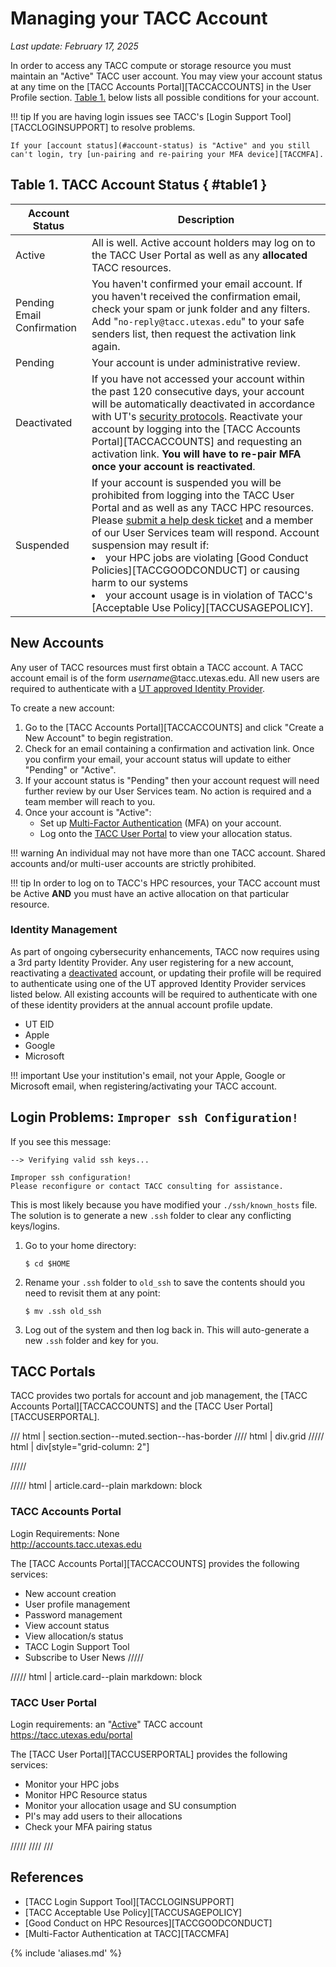 <style>
.grid {
  grid-template-columns: repeat(auto-fit, minmax(400px, 1fr));
}
</style>


# Managing your TACC Account
*Last update: February 17, 2025*

In order to access any TACC compute or storage resource you must maintain an "Active" TACC user account.  You may view your account status at any time on the [TACC Accounts Portal][TACCACCOUNTS] in the User Profile section. [Table 1.](#table1) below lists all possible conditions for your account.


!!! tip
	If you are having login issues see TACC's [Login Support Tool][TACCLOGINSUPPORT] to resolve problems.  

	If your [account status](#account-status) is "Active" and you still can't login, try [un-pairing and re-pairing your MFA device][TACCMFA].


## Table 1. TACC Account Status { #table1 }

Account Status             | Description
           --              | -- 
Active                     | All is well.  Active account holders may log on to the TACC User Portal as well as any **allocated** TACC resources. 
Pending Email Confirmation | You haven't confirmed your email account.  If you haven't received the confirmation email, check your spam or junk folder and any filters. Add "`no-reply@tacc.utexas.edu`" to your safe senders list, then request the activation link again.  
Pending                    | Your account is under administrative review. 
Deactivated                | If you have not accessed your account within the past 120 consecutive days, your account will be automatically deactivated in accordance with UT's [security protocols](https://security.utexas.edu/policies/irusp).  Reactivate your account by logging into the [TACC Accounts Portal][TACCACCOUNTS]  and requesting an activation link.  **You will have to re-pair MFA once your account is reactivated**.
Suspended                  | If your account is suspended you will be prohibited from logging into the TACC User Portal and as well as any TACC HPC resources.  Please [submit a help desk ticket](SUBMITTICKET) and a member of our User Services team will respond. Account suspension may result if: <li>your HPC jobs are violating [Good Conduct Policies][TACCGOODCONDUCT] or causing harm to our systems <li>your account usage is in violation of TACC's [Acceptable Use Policy][TACCUSAGEPOLICY].     


## New Accounts


Any user of TACC resources must first obtain a TACC account.  A TACC account email is of the form *username*@tacc.utexas.edu.  All new users are required to authenticate with a [UT approved Identity Provider](#identity-management).  

To create a new account: 

1. Go to the [TACC Accounts Portal][TACCACCOUNTS] and click "Create a New Account" to begin registration.
1. Check for an email containing a confirmation and activation link.  Once you confirm your email, your account status will update to either "Pending" or "Active".
1. If your account status is "Pending" then your account request will need further review by our User Services team. No action is required and a team member will reach to you.
1. Once your account is "Active":
	* Set up [Multi-Factor Authentication](TACCMFA) (MFA) on your account. 
	* Log onto the [TACC User Portal](TACCPORTAL) to view your allocation status.

!!! warning 
	An individual may not have more than one TACC account.  Shared accounts and/or multi-user accounts are strictly prohibited.  

!!! tip
	In order to log on to TACC's HPC resources, your TACC account must be Active **AND** you must have an active allocation on that particular resource.

### Identity Management

As part of ongoing cybersecurity enhancements, TACC now requires using a 3rd party Identity Provider.  Any user registering for a new account, reactivating a [deactivated](#deactivated) account, or updating their profile will be required to authenticate using one of the UT approved Identity Provider services listed below.  All existing accounts will be required to authenticate with one of these identity providers at the annual account profile update. 

* UT EID
* Apple
* Google
* Microsoft
<!-- * InCommon Federation - commenting out 01/30/2025 due to problems on their end -->

!!! important
	Use your institution's email, not your Apple, Google or Microsoft email, when registering/activating your TACC account.


## Login Problems: `Improper ssh Configuration!`

If you see this message:

```
--> Verifying valid ssh keys...

Improper ssh configuration!
Please reconfigure or contact TACC consulting for assistance.
```

This is most likely because you have modified your `./ssh/known_hosts` file.  The solution is to generate a new `.ssh` folder to clear any conflicting keys/logins.  

1. Go to your home directory:

	```cmd-line
	$ cd $HOME
	```

2. Rename your `.ssh` folder to `old_ssh` to save the contents should you need to revisit them at any point: 

	```cmd-line
	$ mv .ssh old_ssh
	```

3. Log out of the system and then log back in.  This will auto-generate a new `.ssh` folder and key for you. 



## TACC Portals 

TACC provides two portals for account and job management, the [TACC Accounts Portal][TACCACCOUNTS] and the [TACC User Portal][TACCUSERPORTAL].  

/// html | section.section--muted.section--has-border
//// html | div.grid
///// html | div[style="grid-column: 2"]

/////

///// html | article.card--plain
     markdown: block

### TACC Accounts Portal

Login Requirements: None  
<http://accounts.tacc.utexas.edu>

The [TACC Accounts Portal][TACCACCOUNTS] provides the following services:

* New account creation
* User profile management
* Password management
* View account status
* View allocation/s status
* TACC Login Support Tool
* Subscribe to User News
/////

///// html | article.card--plain
     markdown: block

### TACC User Portal

Login requirements: an "[Active](#active)" TACC account  
<https://tacc.utexas.edu/portal>

The [TACC User Portal][TACCUSERPORTAL] provides the following services:

* Monitor your HPC jobs 
* Monitor HPC Resource status
* Monitor your allocation usage and SU consumption
* PI's may add users to their allocations
* Check your MFA pairing status

/////
////
///


## References

* [TACC Login Support Tool][TACCLOGINSUPPORT]
* [TACC Acceptable Use Policy][TACCUSAGEPOLICY]
* [Good Conduct on HPC Resources][TACCGOODCONDUCT]
* [Multi-Factor Authentication at TACC][TACCMFA]

{% include 'aliases.md' %}



<!--
///// html | article.card--plain
     markdown: block

### HPC Resources

Login requirements: An "[Active](#active)" TACC Portal account AND belong to a project with an active allocation.  

Currently our HPC resources consist of:

*  <a href="http://docs.tacc.utexas.edu/hpc/frontera">Frontera</a>
*  <a href="http://docs.tacc.utexas.edu/hpc/lonestar6">Lonestar6</a>
*  <a href="http://docs.tacc.utexas.edu/hpc/stampede3">Stampede3</a>
*  <a href="http://docs.tacc.utexas.edu/hpc/vista">Vista</a>

/////

///// html | article.card--plain
     markdown: block

### TACC Documentation

Login requirements: None  
<http://docs.tacc.utexas.edu>

The [TACC Documentation Portal][TACCDOCS] provides TACC-specific technical documentation:

* HPC resource user guides 
* Software package user guides
* TACC tutorials

/////
-->
